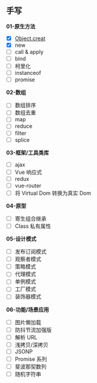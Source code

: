 ## 手写
**01-原生方法**
- [x] [Object.creat](http://itsudo.cn)
- [x] new
- [ ] call & apply
- [ ] bind
- [ ] 柯里化
- [ ] instanceof
- [ ] promise

**02-数组**
- [ ] 数组排序
- [ ] 数组去重
- [ ] map
- [ ] reduce
- [ ] filter
- [ ] splice

**03-框架/工具类库**
- [ ] ajax
- [ ] Vue 响应式
- [ ] redux
- [ ] vue-router
- [ ] 将 Virtual Dom 转换为真实 Dom

**04-原型**
- [ ] 寄生组合继承
- [ ] Class 私有属性

**05-设计模式**
- [ ] 发布订阅模式
- [ ] 观察者模式
- [ ] 策略模式
- [ ] 代理模式
- [ ] 单例模式
- [ ] 工厂模式
- [ ] 装饰器模式

**06-功能/场景应用**
- [ ] 图片懒加载
- [ ] 防抖节流加强版
- [ ] 解析 URL
- [ ] 浅拷贝/深拷贝
- [ ] JSONP
- [ ] Promise 系列
- [ ] 斐波那契数列
- [ ] 随机字符串